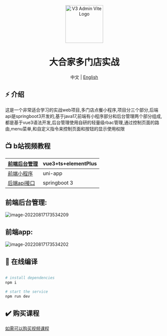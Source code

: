                                                                                                       
<div align="center">
  <img alt="V3 Admin Vite Logo" width="120" height="120" src="https://document-1255680412.cos.ap-guangzhou.myqcloud.com/typora/%E6%9C%AA%E6%A0%87%E9%A2%98-2.png">
  <h1>大合家多门店实战</h1>
  <span>中文 | <a href="./README_EN.md">English</a></span>
</div>

## ⚡ 介绍
这是一个非常适合学习的实战web项目,多门店点餐小程序,项目分三个部分,后端api是springboot3开发的,基于java17,前端有小程序部分和后台管理两个部分组成,都是基于vue3语法开发,后台管理使用自研的轻量级rbac管理,通过控制页面的路由,menu菜单,和自定义指令来控制页面和按钮的显示使用权限

 ## 📺 b站视频教程

| [前端后台管理](https://www.bilibili.com/video/BV1Su411q71n/?vd_source=3d16cd7d6ebde0316897b8802e5cde9b) | vue3+ts+elementPlus     |
| -------------- | ------------ |
| [前端小程序](https://www.bilibili.com/video/BV1kN411K7aK/?vd_source=3d16cd7d6ebde0316897b8802e5cde9b)   | uni-app      |
| [后端api接口](https://www.bilibili.com/video/BV1Fk4y157Wh/?vd_source=3d16cd7d6ebde0316897b8802e5cde9b)    | springboot 3 |



## 前端后台管理:
![image-20220817173534209](https://document-1255680412.cos.ap-guangzhou.myqcloud.com/%E9%A1%B9%E7%9B%AE%E9%A2%84%E8%A7%88.gif)

## 前端app:
![image-20220817173534202](https://document-1255680412.cos.ap-guangzhou.myqcloud.com/food/%E5%B0%8F%E7%A8%8B%E5%BA%8F%E9%A2%84%E8%A7%88.jpg)


## 🚀 在线编译

```bash

# install dependencies
npm i

# start the service
npm run dev
```

## ✔️ 购买课程
[如需可以购买视频课程](https://item.taobao.com/item.htm?ft=t&id=729843915509)
